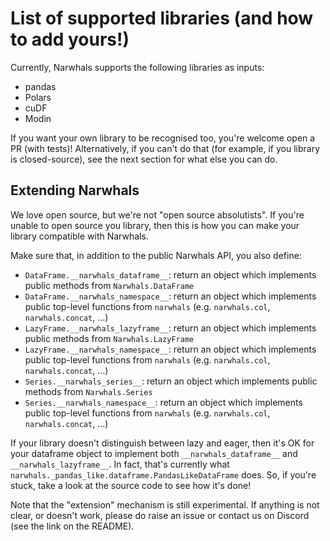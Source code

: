 # List of supported libraries (and how to add yours!)

Currently, Narwhals supports the following libraries as inputs:

- pandas
- Polars
- cuDF
- Modin

If you want your own library to be recognised too, you're welcome open a PR (with tests)!
Alternatively, if you can't do that (for example, if you library is closed-source), see
the next section for what else you can do.

## Extending Narwhals

We love open source, but we're not "open source absolutists". If you're unable to open
source you library, then this is how you can make your library compatible with Narwhals.

Make sure that, in addition to the public Narwhals API, you also define:

  - `DataFrame.__narwhals_dataframe__`: return an object which implements public methods
    from `Narwhals.DataFrame`
  - `DataFrame.__narwhals_namespace__`: return an object which implements public top-level
    functions from `narwhals` (e.g. `narwhals.col`, `narwhals.concat`, ...)
  - `LazyFrame.__narwhals_lazyframe__`: return an object which implements public methods
    from `Narwhals.LazyFrame`
  - `LazyFrame.__narwhals_namespace__`: return an object which implements public top-level
    functions from `narwhals` (e.g. `narwhals.col`, `narwhals.concat`, ...)
  - `Series.__narwhals_series__`: return an object which implements public methods
    from `Narwhals.Series`
  - `Series.__narwhals_namespace__`: return an object which implements public top-level
    functions from `narwhals` (e.g. `narwhals.col`, `narwhals.concat`, ...)

  If your library doesn't distinguish between lazy and eager, then it's OK for your dataframe
  object to implement both `__narwhals_dataframe__` and `__narwhals_lazyframe__`. In fact,
  that's currently what `narwhals._pandas_like.dataframe.PandasLikeDataFrame` does. So, if you're stuck,
  take a look at the source code to see how it's done!

Note that the "extension" mechanism is still experimental. If anything is not clear, or
doesn't work, please do raise an issue or contact us on Discord (see the link on the README).
